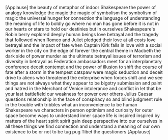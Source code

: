 
[Applause]
the beauty of metaphor of indoor
Shakespeare the power of analogy
knowledge the magic the magic of
symbolism the symbolism of magic the
universal hunger for connection the
language of understanding the meaning of
life to boldly go where no man has gone
before it is not in our hearts or stars
to hold our destinies but in ourselves
Shakespeare&#39;s Robin berry explored
deeply human beings love betrayal and
the tragedy that followed when Romeo and
Juliet pledged their love at all costs
love betrayal and the impact of fate
when Captain Kirk falls in love with a
social worker in the city on the edge of
forever the central theme in Macbeth the
dark side of power murder as the
ultimate betrayal issues of terrorism
and diversity in betrayal as Federation
ambassadors meet for an interplanetary
conference deceit contempt and the power
of illusion to shift the course of fate
after a storm in the tempest catspaw
were magic seduction and deceit drive to
aliens who threatened the enterprise
when forces shift and we see things are
not always what they appear to be
bigotry submission and paint and hatred
in the Merchant of Venice intolerance
and conflict in let that be your last
battlefield our weakness for power over
others Julius Caesar questions
relationship in the face of conspiracy
so
and blind judgment rule in the trouble
with tribbles what an inconvenience to
be human
Shakespeare we characters in person
optimism and curiosity for outer space
become ways to understand inner space
life is inspired inspired by matters of
the heart spirit spirit gain deep
perspective into our ourselves in all
these things we find connection and
understand a meaning of our own
existence to be or not to be
tug pug Tibet the questioners
[Applause]
